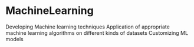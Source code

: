 # MachineLearning
 Developing Machine learning techniques 
Application of appropriate machine learning algorithms on different kinds of datasets
Customizing ML models 
